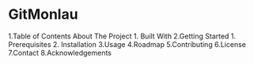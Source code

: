 # GitMonlau
  1.Table of Contents About The Project
    1. Built With
  2.Getting Started
    1. Prerequisites
    2. Installation
  3.Usage
  4.Roadmap
  5.Contributing
  6.License
  7.Contact
  8.Acknowledgements
